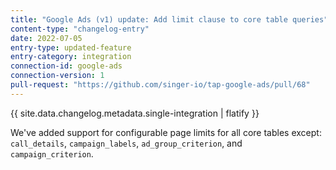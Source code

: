 ```yaml
---
title: "Google Ads (v1) update: Add limit clause to core table queries"
content-type: "changelog-entry"
date: 2022-07-05
entry-type: updated-feature
entry-category: integration
connection-id: google-ads
connection-version: 1
pull-request: "https://github.com/singer-io/tap-google-ads/pull/68"
---
```

{{ site.data.changelog.metadata.single-integration | flatify }}

We've added support for configurable page limits for all core tables except: `call_details`, `campaign_labels`, `ad_group_criterion`, and `campaign_criterion`.